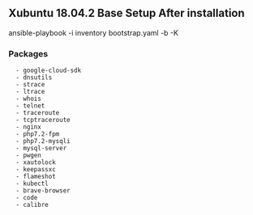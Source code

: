 ## Xubuntu 18.04.2 Base Setup After installation

ansible-playbook -i inventory bootstrap.yaml -b -K


### Packages
   
      - google-cloud-sdk
      - dnsutils
      - strace
      - ltrace
      - whois
      - telnet
      - traceroute      
      - tcptraceroute
      - nginx
      - php7.2-fpm
      - php7.2-mysqli
      - mysql-server
      - pwgen
      - xautolock
      - keepassxc
      - flameshot
      - kubectl
      - brave-browser
      - code
      - calibre
